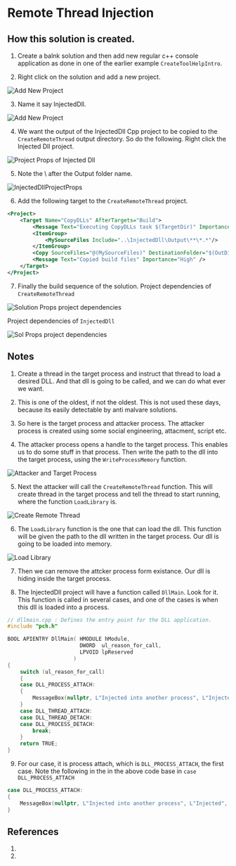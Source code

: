 # Remote Thread Injection

## How this solution is created.
1. Create a balnk solution and then add new regular c++ console application as done in one of the earlier example `CreateToolHelpIntro`. 

2. Right click on the solution and add a new project. 
   
![Add New Project](Images/53_50_AddNewProject.png)

3. Name it say InjectedDll.

![Add New Project](Images/54_50_AddNewDll.png)

4. We want the output of the InjectedDll Cpp project to be copied to the `CreateRemoteThread` output directory. So do the following. Right click the Injected Dll project.
   
![Project Props of Injected Dll](Images/55_50_RightClickInjectedDll.png)   

5. Note the \ after the Output folder name.

![InjectedDllProjectProps](Images/56_50_InjectedDllOutputDir.png)

6. Add the following target to the `CreateRemoteThread` project. 

```xml
<Project>
	<Target Name="CopyDLLs" AfterTargets="Build">
		<Message Text="Executing CopyDLLs task $(TargetDir)" Importance="High" />
		<ItemGroup>
			<MySourceFiles Include="..\InjectedDll\Output\**\*.*"/>
		</ItemGroup>
		<Copy SourceFiles="@(MySourceFiles)" DestinationFolder="$(OutDir)" />
		<Message Text="Copied build files" Importance="High" />
	</Target>
</Project>
```

7. Finally the build sequence of the solution. Project dependencies of `CreateRemoteThread`

![Solution Props project dependencies](Images/57_50_SolutionPropsCreateRemoteThread.png)

 Project dependencies of `InjectedDll`

![Sol Props project dependencies](Images/58_50_SolutionPropsInjectedDll.png)


## Notes
1. Create a thread in the target process and instruct that thread to load a desired DLL. And that dll is going to be called, and we can do what ever we want.
2. This is one of the oldest, if not the oldest. This is not used these days, because its easily detectable by anti malvare solutions.
3. So here is the target process and attacker process. The attacker process is created using some social engineering, attacment, script etc.

4. The attacker process opens a handle to the target process. This enables us to do some stuff in that process. Then write the path to the dll into the target process, using the `WriteProcessMemory` function.

![Attacker and Target Process](Images/50_50_AttacketAndTargetProcesses.png)

5. Next the attacker will call the `CreateRemoteThread` function. This will create thread in the target process and tell the thread to start running, where the function `LoadLibrary` is.

![Create Remote Thread](Images/51_50_CreateThreadOnTargetProcesses.png)

6. The `LoadLibrary` function is the one that can load the dll. This function will be given the path to the dll written in the target process. Our dll is going to be loaded into memory. 

![Load Library](Images/52_50_LoadLibOnTargetProcesses.png)

7. Then we can remove the attcker process form existance. Our dll is hiding inside the target process. 

8. The InjectedDll project will have a function called `DllMain`. Look for it. This function is called in several cases, and one of the cases is when this dll is loaded into a process. 

```cpp
// dllmain.cpp : Defines the entry point for the DLL application.
#include "pch.h"

BOOL APIENTRY DllMain( HMODULE hModule,
                       DWORD  ul_reason_for_call,
                       LPVOID lpReserved
                     )
{
    switch (ul_reason_for_call)
    {
    case DLL_PROCESS_ATTACH:
    {
        MessageBox(nullptr, L"Injected into another process", L"Injected", MB_OK);
    }
    case DLL_THREAD_ATTACH:
    case DLL_THREAD_DETACH:
    case DLL_PROCESS_DETACH:
        break;
    }
    return TRUE;
}
```

9. For our case, it is process attach, which is `DLL_PROCESS_ATTACH`, the first case. Note the following in the in the above code base in `case DLL_PROCESS_ATTACH` 

```cpp
case DLL_PROCESS_ATTACH:
{
    MessageBox(nullptr, L"Injected into another process", L"Injected", MB_OK);
}
```



## References
1. 
2. 

